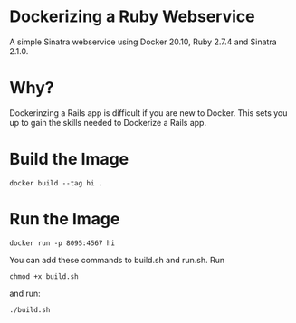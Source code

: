 # Dockerizing a Ruby Webservice

A simple Sinatra webservice using Docker 20.10, Ruby 2.7.4 and Sinatra 2.1.0. 

# Why?

Dockerinzing a Rails app is difficult if you are new to Docker. This sets you up to gain the skills needed to Dockerize a Rails app.

# Build the Image

```
docker build --tag hi .
```

# Run the Image

```
docker run -p 8095:4567 hi
```

You can add these commands to build.sh and run.sh. Run 

```
chmod +x build.sh
```

and run:

```
./build.sh
```

